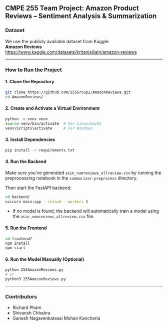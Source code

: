 ## CMPE 255 Team Project: Amazon Product Reviews – Sentiment Analysis & Summarization

### Dataset

We use the publicly available dataset from Kaggle:  
**Amazon Reviews**  
https://www.kaggle.com/datasets/kritanjalijain/amazon-reviews

---

### How to Run the Project

#### 1. Clone the Repository

```bash
git clone https://github.com/255Group2/AmazonReviews.git
cd AmazonReviews/
```

#### 2. Create and Activate a Virtual Environment

```bash
python -m venv venv
source venv/bin/activate  # For Linux/macOS
venv\Scripts\activate     # For Windows
```

#### 3. Install Dependencies

```bash
pip install -r requirements.txt
```

#### 4. Run the Backend

Make sure you’ve generated `asin_numreviews_allreview.csv` by running the preprocessing notebook in the `summarizer-preprocess` directory.

Then start the FastAPI backend:

```bash
cd backend/
uvicorn main:app --reload --workers 1
```

- If no model is found, the backend will automatically train a model using the `asin_numreviews_allreview.csv` file.

#### 5. Run the Frontend

```bash
cd frontend/
npm install
npm start
```

#### 6. Run the Model Manually (Optional)

```bash
python 255AmazonReviews.py
# or
python3 255AmazonReviews.py
```

---

### Contributors

- Richard Pham
- Shivansh Chhabra
- Ganesh Nagavenkatasai Mohan Kancherla
